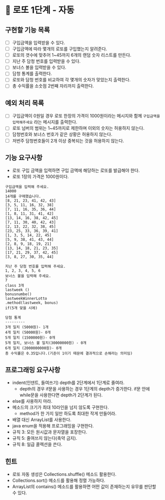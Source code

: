 # 🚀 로또 1단계 - 자동

## 구현할 기능 목록
- [ ] 구입금액을 입력받을 수 있다.
- [ ] 구입금액에 따라 몇개의 로또를 구입했는지 알려준다.
- [ ] 로또의 갯수에 맞추어 1~45까지 6개의 랜덤 숫자 리스트를 만든다.
- [ ] 지난 주 담청 번호를 입력받을 수 있다.
- [ ] 보너스 볼을 입력받을 수 있다.
- [ ] 담청 통계를 출력한다.
- [ ] 로또와 담청 번호를 비교하여 각 몇개의 숫자가 맞았는지 출력한다.
- [ ] 총 수익률을 소숫점 2번째 자리까지 출력한다.

## 예외 처리 목록
- [ ] 구입금액이 0원일 경우 로또 한장의 가격이 1000원이라는 메시지와 함께 `구입금액을 입력해주세요` 라는 메시지를 출력한다.
- [ ] 로또 넘버의 범위는 1~45까지로 제한하며 이외의 숫자는 허용하지 않는다.
- [ ] 담청번호와 보너스 번호가 같은 상황은 허용하지 않는다.
- [ ] 저번주 담청번호들이 2개 이상 중복되는 것을 허용하지 않는다. 

## 기능 요구사항
- 로또 구입 금액을 입력하면 구입 금액에 해당하는 로또를 발급해야 한다.
- 로또 1장의 가격은 1000원이다.

```
구입금액을 입력해 주세요.
14000
14개를 구매했습니다.
[8, 21, 23, 41, 42, 43]
[3, 5, 11, 16, 32, 38]
[7, 11, 16, 35, 36, 44]
[1, 8, 11, 31, 41, 42]
[13, 14, 16, 38, 42, 45]
[7, 11, 30, 40, 42, 43]
[2, 13, 22, 32, 38, 45]
[23, 25, 33, 36, 39, 41]
[1, 3, 5, 14, 22, 45]
[5, 9, 38, 41, 43, 44]
[2, 8, 9, 18, 19, 21]
[13, 14, 18, 21, 23, 35]
[17, 21, 29, 37, 42, 45]
[3, 8, 27, 30, 35, 44]

지난 주 당첨 번호를 입력해 주세요.
1, 2, 3, 4, 5, 6
보너스 볼을 입력해 주세요.
7
class 3개
lastweek ()
bonusnumbe()
lastweekWinnerLotto
.method(lastweek, bonus)
if(5개 맞을 시에)
  
당첨 통계
---------
3개 일치 (5000원)- 1개
4개 일치 (50000원)- 0개
5개 일치 (1500000원)- 0개
5개 일치, 보너스 볼 일치(30000000원) - 0개
6개 일치 (2000000000원)- 0개
총 수익률은 0.35입니다.(기준이 1이기 때문에 결과적으로 손해라는 의미임)
```

## 프로그래밍 요구사항
- indent(인덴트, 들여쓰기) depth를 2단계에서 1단계로 줄여라.
  - depth의 경우 if문을 사용하는 경우 1단계의 depth가 증가한다. if문 안에 while문을 사용한다면 depth가 2단계가 된다.
- else를 사용하지 마라.
- 메소드의 크기가 최대 10라인을 넘지 않도록 구현한다.
  - method가 한 가지 일만 하도록 최대한 작게 만들어라.
- 배열 대신 ArrayList를 사용한다.
- java enum을 적용해 프로그래밍을 구현한다.
- 규칙 3: 모든 원시값과 문자열을 포장한다.
- 규칙 5: 줄여쓰지 않는다(축약 금지).
- 규칙 8: 일급 콜렉션을 쓴다.

## 힌트
- 로또 자동 생성은 Collections.shuffle() 메소드 활용한다.
- Collections.sort() 메소드를 활용해 정렬 가능하다.
- ArrayList의 contains() 메소드를 활용하면 어떤 값이 존재하는지 유무를 판단할 수 있다.